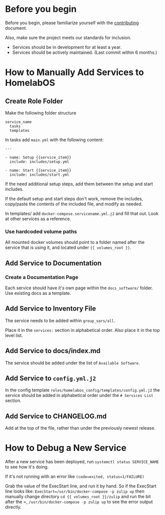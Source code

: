 # Before you begin

Before you begin, please familiarize yourself with the [contributing](contributing.md) document.

Also, make sure the project meets our standards for inclusion.

* Services should be in development for at least a year.
* Services should be actively maintained. (Last commit within 6 months.)

# How to Manually Add Services to HomelabOS

## Create Role Folder

Make the following folder structure
```
service_name
  tasks
  templates
```
In tasks add `main.yml` with the following content:
```
---

- name: Setup {{service_item}}
  include: includes/setup.yml

- name: Start {{service_item}}
  include: includes/start.yml

```
If the need additional setup steps, add them between the setup and start includes.

If the default setup and start steps don't work, remove the includes, copy/paste the contents of the included file, and modify as needed.

In templates/ add `docker-compose.servicename.yml.j2` and fill that out.
Look at other services as a reference.
### Use hardcoded volume paths

All mounted docker volumes should point to a folder named after the service that is using it, and located under `{{ volumes_root }}`.

## Add Service to Documentation

### Create a Documentation Page

Each service should have it's own page within the `docs_software/` folder.
Use existing docs as a template.

## Add Service to Inventory File

The service needs to be added within `group_vars/all`.

Place it in the `services:` section in alphabetical order. Also place it in the top level list.

## Add Service to docs/index.md

The service should be added under the list of `Available Software`.

## Add Service to `config.yml.j2`

In the config template `roles/homelabos_config/templates/config.yml.j2` the
service should be added in alphabetical order under the `# Services List` section.

## Add Service to CHANGELOG.md

Add at the top of the file, rather than under the previously newest release.

# How to Debug a New Service

After a new service has been deployed, run `systemctl status SERVICE_NAME` to see
how it's doing.

If it's not running with an error like `(code=exited, status=1/FAILURE)`

Grab the value of the ExecStart line, and run it by hand. So if the ExecStart line looks like:
`ExecStart=/usr/bin/docker-compose -p zulip up`
then manually change directory `cd {{ volumes_root }}/zulip` and run the bit after the =, `/usr/bin/docker-compose -p zulip up` to see the error output directly.
